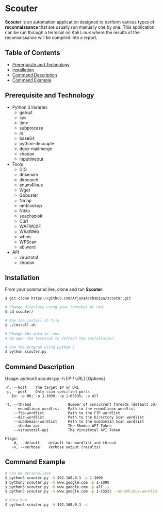 # Scouter

**Scouter** is an automation application designed to perform various types of **reconnaissance** that are usually run manually one by one. This application can be run through a terminal on Kali Linux where the results of the reconnaissance will be compiled into a report.


## Table of Contents
* [Prerequisite and Technology](#prerequisite-and-technology)
* [Installation](#installation)
* [Command Description](#command-description)
* [Command Example](#command-example)

## Prerequisite and Technology
- Python 3 libraries
    - getopt
    - sys
    - time
    - subprocess
    - re
    - base64
    - python-decouple
    - docx-mailmerge
    - shodan
    - inputimeout
- Tools
    - DiG
    - dnsenum
    - dirsearch
    - enum4linux
    - Wget
    - Gobuster
    - Nmap
    - nmblookup
    - Nikto
    - seachsploit
    - Curl
    - WAFW00F
    - WhatWeb
    - whois
    - WPScan
    - abiword
- API
    - virustotal
    - shodan


## Installation

From your command line, clone and run **Scouter**:
```bash
$ git clone https://github.com/ArjunaAcchaDipa/scouter.git

# Change directory using your terminal or cmd.
$ cd scouter/

# Run the install.sh file
$ ./install.sh

# Change the data in .env
# Re-open the terminal to refresh the installation

# Run the program using python 3
$ python scouter.py
```

## Command Description

Usage: python3 scouter.py -h [IP / URL] [Options]
```
-h, --host    The target IP or URL
-p, --port    Only scan specified ports
   Ex: -p 80; -p 1-1000; -p 1-65535; -p all

-t, --thread                 Number of concurrent threads (default 50)
    --enum4linux-wordlist    Path to the enum4linux wordlist
    --ftp-wordlist           Path to the FTP wordlist
    --dir-wordlist           Path to the Directory Scan wordlist
    --subdomain-wordlist     Path to the Subdomain Scan wordlist
    --shodan-api             The Shodan API Token
    --virustotal-api         The VirusTotal API Token

Flags:
   -d, --default    default for wordlist and thread
   -v, --verbose    Verbose output (results)
```

## Command Example

```bash
# Can be personalized
$ python3 scouter.py -h 192.168.0.1 -p 1-1000
$ python3 scouter.py -h www.google.com -p 1-1000
$ python3 scouter.py -h www.google.com -p all -v
$ python3 scouter.py -h www.google.com -p 1-65535 --enum4linux-wordlist /usr/share/enum4linux/share-list.txt

# Auto Run
$ python3 scouter.py -h 192.168.0.1 -d
```